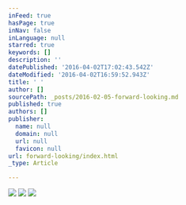 ```yaml
---
inFeed: true
hasPage: true
inNav: false
inLanguage: null
starred: true
keywords: []
description: ''
datePublished: '2016-04-02T17:02:43.542Z'
dateModified: '2016-04-02T16:59:52.943Z'
title: ' '
author: []
sourcePath: _posts/2016-02-05-forward-looking.md
published: true
authors: []
publisher:
  name: null
  domain: null
  url: null
  favicon: null
url: forward-looking/index.html
_type: Article

---
```

![](https://s3-us-west-2.amazonaws.com/the-grid-img/p/d50ceac74a173158c40bb47a06c2d4231c0c0a92.jpg)
![](https://the-grid-user-content.s3-us-west-2.amazonaws.com/8f1ff15d-2ec0-4829-afa2-3241bd088b4d.jpg)
![](https://the-grid-user-content.s3-us-west-2.amazonaws.com/28435d57-b29e-48af-b570-4040fc8381ed.jpg)